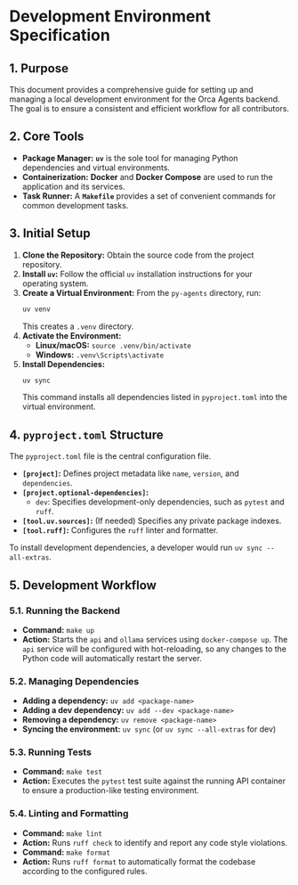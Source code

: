 # Development Environment Specification

## 1. Purpose

This document provides a comprehensive guide for setting up and managing a local development environment for the Orca Agents backend. The goal is to ensure a consistent and efficient workflow for all contributors.

## 2. Core Tools

-   **Package Manager:** **`uv`** is the sole tool for managing Python dependencies and virtual environments.
-   **Containerization:** **Docker** and **Docker Compose** are used to run the application and its services.
-   **Task Runner:** A **`Makefile`** provides a set of convenient commands for common development tasks.

## 3. Initial Setup

1.  **Clone the Repository:** Obtain the source code from the project repository.
2.  **Install `uv`:** Follow the official `uv` installation instructions for your operating system.
3.  **Create a Virtual Environment:** From the `py-agents` directory, run:
    ```bash
    uv venv
    ```
    This creates a `.venv` directory.
4.  **Activate the Environment:**
    -   **Linux/macOS:** `source .venv/bin/activate`
    -   **Windows:** `.venv\Scripts\activate`
5.  **Install Dependencies:**
    ```bash
    uv sync
    ```
    This command installs all dependencies listed in `pyproject.toml` into the virtual environment.

## 4. `pyproject.toml` Structure

The `pyproject.toml` file is the central configuration file.

-   **`[project]`:** Defines project metadata like `name`, `version`, and `dependencies`.
-   **`[project.optional-dependencies]`:**
    -   `dev`: Specifies development-only dependencies, such as `pytest` and `ruff`.
-   **`[tool.uv.sources]`:** (If needed) Specifies any private package indexes.
-   **`[tool.ruff]`:** Configures the `ruff` linter and formatter.

To install development dependencies, a developer would run `uv sync --all-extras`.

## 5. Development Workflow

### 5.1. Running the Backend

-   **Command:** `make up`
-   **Action:** Starts the `api` and `ollama` services using `docker-compose up`. The `api` service will be configured with hot-reloading, so any changes to the Python code will automatically restart the server.

### 5.2. Managing Dependencies

-   **Adding a dependency:** `uv add <package-name>`
-   **Adding a dev dependency:** `uv add --dev <package-name>`
-   **Removing a dependency:** `uv remove <package-name>`
-   **Syncing the environment:** `uv sync` (or `uv sync --all-extras` for dev)

### 5.3. Running Tests

-   **Command:** `make test`
-   **Action:** Executes the `pytest` test suite against the running API container to ensure a production-like testing environment.

### 5.4. Linting and Formatting

-   **Command:** `make lint`
-   **Action:** Runs `ruff check` to identify and report any code style violations.
-   **Command:** `make format`
-   **Action:** Runs `ruff format` to automatically format the codebase according to the configured rules. 